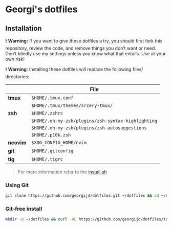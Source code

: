# Georgi's dotfiles

## Installation

 :exclamation: **Warning:** If you want to give these dotfiles a try, you should first fork this repository, review the code, and remove things you don’t want or need. Don’t blindly use my settings unless you know what that entails. Use at your own risk!

:exclamation: **Warning**: Installing these dotfiles will replace the following files/ directories:

|| File
------------- | -------------
**tmux**  | `$HOME/.tmux.conf`
|| `$HOME/.tmux/themes/srcery-tmux/`
**zsh**  | `$HOME/.zshrc`
|| `$HOME/.oh-my-zsh/plugins/zsh-syntax-highlighting`
|| `$HOME/.oh-my-zsh/plugins/zsh-autosuggestions`
|| `$HOME/.p10k.zsh`
**neovim**  | `$XDG_CONFIG_HOME/nvim`
**git**  | `$HOME/.gitconfig`
**tig**  | `$HOME/.tigrc`

> For more information refer to the [install.sh](./install.sh)

### Using Git
```bash
git clone https://github.com/georgijd/dotfiles.git ~/dotfiles && cd ~/dotfiles && ./install.sh
```

### Git-free install
```bash
mkdir -p ~/dotfiles && curl -#L https://github.com/georgijd/dotfiles/tarball/master | tar -xzv -C ~/dotfiles --strip-components=1 && cd ~/dotfiles && ./install.sh
```
